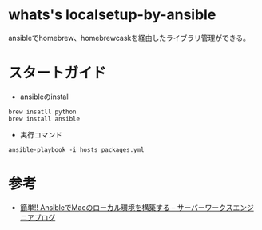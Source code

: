 # whats's localsetup-by-ansible
ansibleでhomebrew、homebrewcaskを経由したライブラリ管理ができる。

# スタートガイド
- ansibleのinstall

```
brew insatll python
brew install ansible
```

- 実行コマンド

```
ansible-playbook -i hosts packages.yml
```

# 参考
- [簡単!! AnsibleでMacのローカル環境を構築する – サーバーワークスエンジニアブログ](http://blog.serverworks.co.jp/tech/2017/05/22/ansible-for-mac/)
